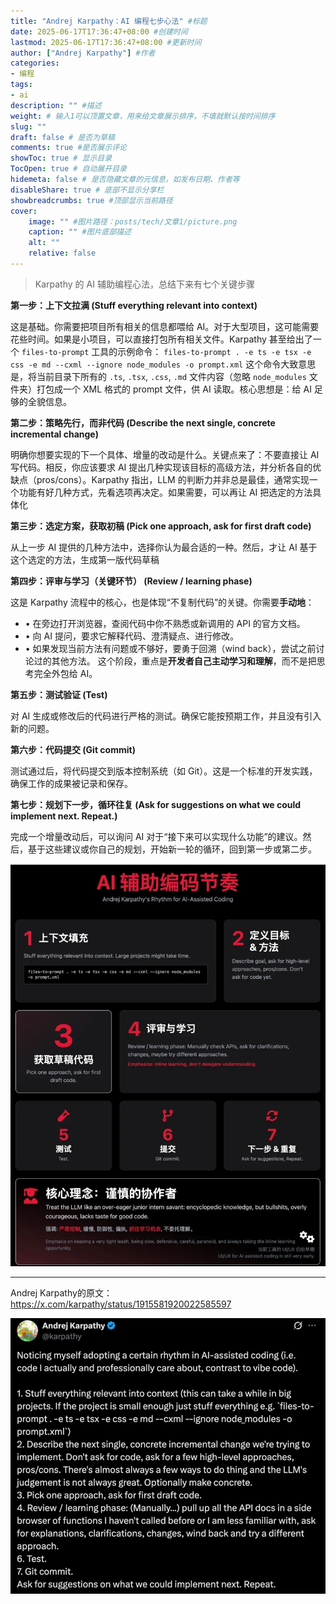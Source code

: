```yaml
---
title: "Andrej Karpathy：AI 编程七步心法" #标题
date: 2025-06-17T17:36:47+08:00 #创建时间
lastmod: 2025-06-17T17:36:47+08:00 #更新时间
author: ["Andrej Karpathy"] #作者
categories: 
- 编程
tags: 
- ai
description: "" #描述
weight: # 输入1可以顶置文章，用来给文章展示排序，不填就默认按时间排序
slug: ""
draft: false # 是否为草稿
comments: true #是否展示评论
showToc: true # 显示目录
TocOpen: true # 自动展开目录
hidemeta: false # 是否隐藏文章的元信息，如发布日期、作者等
disableShare: true # 底部不显示分享栏
showbreadcrumbs: true #顶部显示当前路径
cover:
    image: "" #图片路径：posts/tech/文章1/picture.png
    caption: "" #图片底部描述
    alt: ""
    relative: false
---
```




> Karpathy 的 AI 辅助编程心法，总结下来有七个关键步骤

**第一步：上下文拉满 (Stuff everything relevant into context)**

这是基础。你需要把项目所有相关的信息都喂给 AI。对于大型项目，这可能需要花些时间。如果是小项目，可以直接打包所有相关文件。Karpathy 甚至给出了一个 `files-to-prompt` 工具的示例命令：
`files-to-prompt . -e ts -e tsx -e css -e md --cxml --ignore node_modules -o prompt.xml`
这个命令大致意思是，将当前目录下所有的 `.ts`, `.tsx`, `.css`, `.md` 文件内容（忽略 `node_modules` 文件夹）打包成一个 XML 格式的 prompt 文件，供 AI 读取。核心思想是：给 AI 足够的全貌信息。

**第二步：策略先行，而非代码 (Describe the next single, concrete incremental change)**

明确你想要实现的下一个具体、增量的改动是什么。关键点来了：不要直接让 AI 写代码。相反，你应该要求 AI 提出几种实现该目标的高级方法，并分析各自的优缺点（pros/cons）。Karpathy 指出，LLM 的判断力并非总是最佳，通常实现一个功能有好几种方式，先看选项再决定。如果需要，可以再让 AI 把选定的方法具体化

**第三步：选定方案，获取初稿 (Pick one approach, ask for first draft code)**

从上一步 AI 提供的几种方法中，选择你认为最合适的一种。然后，才让 AI 基于这个选定的方法，生成第一版代码草稿

**第四步：评审与学习（关键环节） (Review / learning phase)**

这是 Karpathy 流程中的核心，也是体现“不复制代码”的关键。你需要**手动地**：

- • 在旁边打开浏览器，查阅代码中你不熟悉或新调用的 API 的官方文档。
- • 向 AI 提问，要求它解释代码、澄清疑点、进行修改。
- • 如果发现当前方法有问题或不够好，要勇于回溯（wind back），尝试之前讨论过的其他方法。
  这个阶段，重点是**开发者自己主动学习和理解**，而不是把思考完全外包给 AI。

**第五步：测试验证 (Test)**

对 AI 生成或修改后的代码进行严格的测试。确保它能按预期工作，并且没有引入新的问题。

**第六步：代码提交 (Git commit)**

测试通过后，将代码提交到版本控制系统（如 Git）。这是一个标准的开发实践，确保工作的成果被记录和保存。

**第七步：规划下一步，循环往复 (Ask for suggestions on what we could implement next. Repeat.)**

完成一个增量改动后，可以询问 AI 对于“接下来可以实现什么功能”的建议。然后，基于这些建议或你自己的规划，开始新一轮的循环，回到第一步或第二步。

![img](./assets/0.jpeg)

---

Andrej Karpathy的原文：https://x.com/karpathy/status/1915581920022585597

![图片](./assets/641.png)
